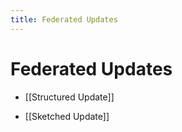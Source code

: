 ```yaml
---
title: Federated Updates
---
```


# Federated Updates
- [[Structured Update]] 

- [[Sketched Update]]

















